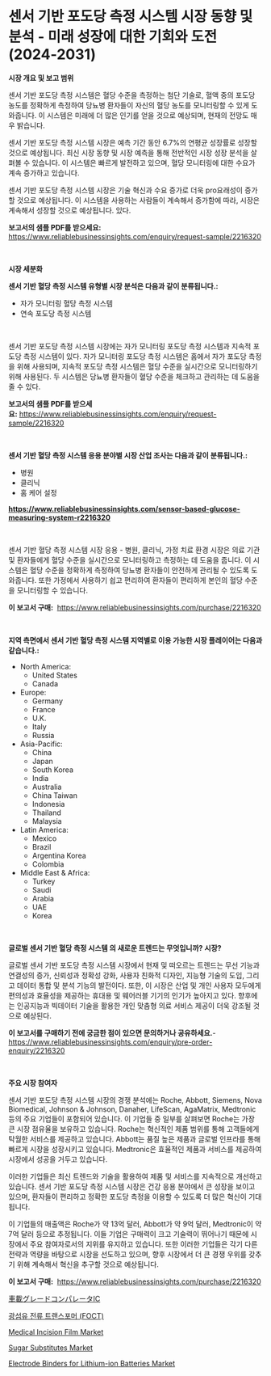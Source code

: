 <p><h1>센서 기반 포도당 측정 시스템 시장 동향 및 분석 - 미래 성장에 대한 기회와 도전 (2024-2031)</h1></p><p><strong>시장 개요 및 보고 범위</strong></p>
<p><p>센서 기반 포도당 측정 시스템은 혈당 수준을 측정하는 첨단 기술로, 혈액 중의 포도당 농도를 정확하게 측정하여 당뇨병 환자들이 자신의 혈당 농도를 모니터링할 수 있게 도와줍니다. 이 시스템은 미래에 더 많은 인기를 얻을 것으로 예상되며, 현재의 전망도 매우 밝습니다.</p><p>센서 기반 포도당 측정 시스템 시장은 예측 기간 동안 6.7%의 연평균 성장률로 성장할 것으로 예상됩니다. 최신 시장 동향 및 시장 예측을 통해 전반적인 시장 성장 분석을 살펴볼 수 있습니다. 이 시스템은 빠르게 발전하고 있으며, 혈당 모니터링에 대한 수요가 계속 증가하고 있습니다.</p><p>센서 기반 포도당 측정 시스템 시장은 기술 혁신과 수요 증가로 더욱 pro요래성이 증가할 것으로 예상됩니다. 이 시스템을 사용하는 사람들이 계속해서 증가함에 따라, 시장은 계속해서 성장할 것으로 예상됩니다. 있다.</p></p>
<p><strong>보고서의 샘플 PDF를 받으세요:</strong> <a href="https://www.reliablebusinessinsights.com/enquiry/request-sample/2216320">https://www.reliablebusinessinsights.com/enquiry/request-sample/2216320</a></p>
<p>&nbsp;</p>
<p><strong>시장 세분화</strong></p>
<p><strong>센서 기반 혈당 측정 시스템 유형별 시장 분석은 다음과 같이 분류됩니다.:</strong></p>
<p><ul><li>자가 모니터링 혈당 측정 시스템</li><li>연속 포도당 측정 시스템</li></ul></p>
<p>&nbsp;</p>
<p><p>센서 기반 포도당 측정 시스템 시장에는 자가 모니터링 포도당 측정 시스템과 지속적 포도당 측정 시스템이 있다. 자가 모니터링 포도당 측정 시스템은 홈에서 자가 포도당 측정을 위해 사용되며, 지속적 포도당 측정 시스템은 혈당 수준을 실시간으로 모니터링하기 위해 사용된다. 두 시스템은 당뇨병 환자들이 혈당 수준을 체크하고 관리하는 데 도움을 줄 수 있다.</p></p>
<p><strong>보고서의 샘플 PDF를 받으세요:</strong>&nbsp;<a href="https://www.reliablebusinessinsights.com/enquiry/request-sample/2216320">https://www.reliablebusinessinsights.com/enquiry/request-sample/2216320</a></p>
<p>&nbsp;</p>
<p><strong> 센서 기반 혈당 측정 시스템 응용 분야별 시장 산업 조사는 다음과 같이 분류됩니다.:</strong></p>
<p><ul><li>병원</li><li>클리닉</li><li>홈 케어 설정</li></ul></p>
<p><strong><a href="https://www.reliablebusinessinsights.com/sensor-based-glucose-measuring-system-r2216320">https://www.reliablebusinessinsights.com/sensor-based-glucose-measuring-system-r2216320</a></strong></p>
<p>&nbsp;</p>
<p><p>센서 기반 혈당 측정 시스템 시장 응용 - 병원, 클리닉, 가정 치료 환경 시장은 의료 기관 및 환자들에게 혈당 수준을 실시간으로 모니터링하고 측정하는 데 도움을 줍니다. 이 시스템은 혈당 수준을 정확하게 측정하여 당뇨병 환자들이 안전하게 관리될 수 있도록 도와줍니다. 또한 가정에서 사용하기 쉽고 편리하여 환자들이 편리하게 본인의 혈당 수준을 모니터링할 수 있습니다.</p></p>
<p><strong>이 보고서 구매:</strong>&nbsp; <a href="https://www.reliablebusinessinsights.com/purchase/2216320">https://www.reliablebusinessinsights.com/purchase/2216320</a></p>
<p>&nbsp;</p>
<p><strong>지역 측면에서 센서 기반 혈당 측정 시스템 지역별로 이용 가능한 시장 플레이어는 다음과 같습니다.:</strong></p>
<p><ul>
    <li>
        North America:
        <ul>
            <li>United States</li>
            <li>Canada</li>
        </ul>
    </li>
    <li>
        Europe:
        <ul>
            <li>Germany</li>
            <li>France</li>
            <li>U.K.</li>
            <li>Italy</li>
            <li>Russia</li>
        </ul>
    </li>
    <li>
        Asia-Pacific:
        <ul>
            <li>China</li>
            <li>Japan</li>
            <li>South Korea</li>
            <li>India</li>
            <li>Australia</li>
            <li>China Taiwan</li>
            <li>Indonesia</li>
            <li>Thailand</li>
            <li>Malaysia</li>
        </ul>
    </li>
    <li>
        Latin America:
        <ul>
            <li>Mexico</li>
            <li>Brazil</li>
            <li>Argentina Korea</li>
            <li>Colombia</li>
        </ul>
    </li>
    <li>
        Middle East & Africa:
        <ul>
            <li>Turkey</li>
            <li>Saudi</li>
            <li>Arabia</li>
            <li>UAE</li>
            <li>Korea</li>
        </ul>
    </li>
    </ul></p>
<p>&nbsp;</p>
<p><strong>글로벌 센서 기반 혈당 측정 시스템 의 새로운 트렌드는 무엇입니까? 시장?</strong></p>
<p><p>글로벌 센서 기반 포도당 측정 시스템 시장에서 현재 및 떠오르는 트렌드는 무선 기능과 연결성의 증가, 신뢰성과 정확성 강화, 사용자 친화적 디자인, 지능형 기술의 도입, 그리고 데이터 통합 및 분석 기능의 발전이다. 또한, 이 시장은 산업 및 개인 사용자 모두에게 편의성과 효율성을 제공하는 휴대용 및 웨어러블 기기의 인기가 높아지고 있다. 향후에는 인공지능과 빅데이터 기술을 활용한 개인 맞춤형 의료 서비스 제공이 더욱 강조될 것으로 예상된다.</p></p>
<p><strong>이 보고서를 구매하기 전에 궁금한 점이 있으면 문의하거나 공유하세요.</strong>- <a href="https://www.reliablebusinessinsights.com/enquiry/pre-order-enquiry/2216320">https://www.reliablebusinessinsights.com/enquiry/pre-order-enquiry/2216320</a></p>
<p>&nbsp;</p>
<p><strong>주요 시장 참여자</strong></p>
<p><p>센서 기반 포도당 측정 시스템 시장의 경쟁 분석에는 Roche, Abbott, Siemens, Nova Biomedical, Johnson & Johnson, Danaher, LifeScan, AgaMatrix, Medtronic 등의 주요 기업들이 포함되어 있습니다. 이 기업들 중 일부를 살펴보면 Roche는 가장 큰 시장 점유율을 보유하고 있습니다. Roche는 혁신적인 제품 범위를 통해 고객들에게 탁월한 서비스를 제공하고 있습니다. Abbott는 품질 높은 제품과 글로벌 인프라를 통해 빠르게 시장을 성장시키고 있습니다. Medtronic은 효율적인 제품과 서비스를 제공하여 시장에서 성공을 거두고 있습니다.</p><p>이러한 기업들은 최신 트렌드와 기술을 활용하여 제품 및 서비스를 지속적으로 개선하고 있습니다. 센서 기반 포도당 측정 시스템 시장은 건강 응용 분야에서 큰 성장을 보이고 있으며, 환자들이 편리하고 정확한 포도당 측정을 이용할 수 있도록 더 많은 혁신이 기대됩니다.</p><p>이 기업들의 매출액은 Roche가 약 13억 달러, Abbott가 약 9억 달러, Medtronic이 약 7억 달러 등으로 추정됩니다. 이들 기업은 구매력이 크고 기술력이 뛰어나기 때문에 시장에서 주요 참여자로서의 지위를 유지하고 있습니다. 또한 이러한 기업들은 각기 다른 전략과 역량을 바탕으로 시장을 선도하고 있으며, 향후 시장에서 더 큰 경쟁 우위를 갖추기 위해 계속해서 혁신을 추구할 것으로 예상됩니다.</p></p>
<p><strong>이 보고서 구매:</strong>&nbsp;&nbsp;<a href="https://www.reliablebusinessinsights.com/purchase/2216320">https://www.reliablebusinessinsights.com/purchase/2216320</a></p>
<p><p><a href="https://github.com/AhmadMann1950/Market-Research-Report-List-1/blob/main/7083109123423.md">車載グレードコンパレータIC</a></p><p><a href="https://github.com/njolsky1/Market-Research-Report-List-1/blob/main/3866178108626.md">광섬유 전류 트랜스포머 (FOCT)</a></p><p><a href="https://github.com/CliffMedina6/Market-Research-Report-List-5/blob/main/medical-incision-film-market.md">Medical Incision Film Market</a></p><p><a href="https://issuu.com/reportprime-2/docs/sugar-substitutes-market-size-2030.pptx">Sugar Substitutes Market</a></p><p><a href="https://www.linkedin.com/pulse/electrode-binders-lithium-ion-batteries-market-provides-detailed-ovkte">Electrode Binders for Lithium-ion Batteries Market</a></p></p>